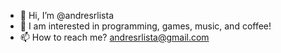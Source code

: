 - 👋 Hi, I’m @andresrlista
- 👀 I am interested in programming, games, music, and coffee!
- 📫 How to reach me? andresrlista@gmail.com
